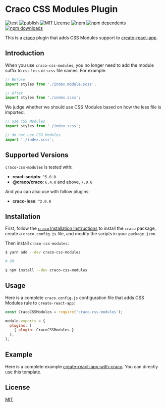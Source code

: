 # Craco CSS Modules Plugin

![test](https://github.com/crazyurus/craco-css-modules/actions/workflows/test.yaml/badge.svg)
![publish](https://github.com/crazyurus/craco-css-modules/actions/workflows/publish.yaml/badge.svg)
[![MIT License](https://img.shields.io/badge/license-MIT-blue.svg)](LICENSE)
[![npm](https://badgen.net/npm/v/craco-css-modules)](https://www.npmjs.com/package/craco-css-modules)
[![npm dependents](https://badgen.net/npm/dependents/craco-css-modules)](https://www.npmjs.com/package/craco-css-modules?activeTab=dependents)
[![npm downloads](https://badgen.net/npm/dt/craco-css-modules)](https://www.npmjs.com/package/craco-css-modules)

This is a [craco](https://craco.js.org) plugin that adds CSS Modules support to [create-react-app](https://facebook.github.io/create-react-app/).

## Introduction

When you use `craco-css-modules`, you no longer need to add the module suffix to `css` `less` or
`scss` file names. For example:
```js
// Before
import styles from './index.module.scss';

// After
import styles from './index.scss';
```

We judge whether we should use CSS Modules based on how the less file is imported.

```js
// use CSS Modules
import styles from './index.scss';

// do not use CSS Modules
import './index.scss';
```

## Supported Versions

`craco-css-modules` is tested with:

- **react-scripts**: `^5.0.0`
- **@craco/craco**: `6.4.0` and above, `7.0.0`

And you can also use with follow plugins:

- **craco-less**: `^2.0.0`

## Installation

First, follow the [`craco` Installation Instructions](https://github.com/dilanx/craco/blob/master/packages/craco/README.md) to install the `craco` package, create a `craco.config.js` file, and modify the scripts in your `package.json`.

Then install `craco-css-modules`:

```bash
$ yarn add --dev craco-css-modules

# OR

$ npm install --dev craco-css-modules
```

## Usage

Here is a complete `craco.config.js` configuration file that adds CSS Modules rule to `create-react-app`:

```js
const CracoCSSModules = require('craco-css-modules');

module.exports = {
  plugins: [
    { plugin: CracoCSSModules }
  ],
};
```

## Example

Here is a complete example [create-react-app-with-craco](https://github.com/crazyurus/create-react-app). You can directly use this template.

## License

[MIT](./LICENSE)
